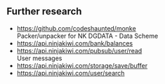 ## Further research
- https://github.com/codeshaunted/monke  
Packer/unpacker for NK DGDATA - Data Scheme
- https://api.ninjakiwi.com/bank/balances
- https://api.ninjakiwi.com/pubsub/user/read  
User messages
- https://api.ninjakiwi.com/storage/save/buffer
- https://api.ninjakiwi.com/user/search